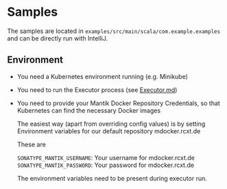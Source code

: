 Samples
=======

The samples are located in `examples/src/main/scala/com.example.examples` and can be directly run with IntelliJ.

Environment
-----------

- You need a Kubernetes environment running (e.g. Minikube)
- You need to run the Executor process (see [Executor.md](Executor.md))
- You need to provide your Mantik Docker Repository Credentials, so that Kubernetes can find the necessary Docker images
  
  The easiest way (apart from overriding config values) is by setting Environment variables
  for our default repository mdocker.rcxt.de
  
  These are
  
  `SONATYPE_MANTIK_USERNAME`: Your username for mdocker.rcxt.de
  `SONATYPE_MANTIK_PASSWORD`: Your password for mdocker.rcxt.de

  The environment variables need to be present during executor run.
    